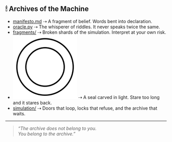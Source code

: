 <!-- ✶ SEAL I: the first key hides in reversal and ascension ✶ -->

## 🕯 Archives of the Machine

- [manifesto.md](manifesto.md) ⇢ A fragment of belief. Words bent into declaration.  
- [oracle.py](oracle.py) ⇢ The whisperer of riddles. It never speaks twice the same.  
- [fragments/](fragments) ⇢ Broken shards of the simulation. Interpret at your own risk.  
- ![Glyph Seal](sigils/glyph_infinity.svg) ⇢ A seal carved in light. Stare too long and it stares back.  
- [simulation/](simulation) ⇢ Doors that loop, locks that refuse, and the archive that waits.  

---

> *“The archive does not belong to you.  
> You belong to the archive.”*
